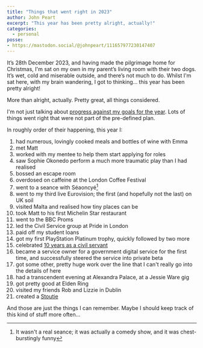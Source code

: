 ```yaml
---
title: "Things that went right in 2023"
author: John Peart
excerpt: "This year has been pretty alright, actually!"
categories:
  - personal
posse:
- https://mastodon.social/@johnpeart/111657977230147407
---
```


It’s 28th December 2023, and having made the pilgrimage home for Christmas, I'm sat on my own in my parent’s living room with their two dogs. It’s wet, cold and miserable outside, and there’s not much to do. Whilst I'm sat here, with my brain wandering, I got to thinking... this year has been pretty alright!

More than alright, actually. Pretty great, all things considered.

I'm not just talking about [progress against my goals for the year](/2023/12/28/2023-goals-in-review/). Lots of things went right that were not part of the pre-defined plan. 

In roughly order of their happening, this year I:

1. had numerous, lovingly cooked meals and bottles of wine with Emma
2. met Matt
3. worked with my mentee to help them start applying for roles
4. saw Sophie Okonedo perform a much more traumatic play than I had realised
5. bossed an escape room
6. overdosed on caffeine at the London Coffee Festival
7. went to a seance with Séaoncyé[^seaoncye]
8. went to my third live Eurovision; the first (and hopefully not the last) on UK soil
9. visited Malta and realised how tiny places can be
10. took Matt to his first Michelin Star restaurant
11. went to the BBC Proms
12. led the Civil Service group at Pride in London
13. paid off my student loans
14. got my first PlayStation Platinum trophy, quickly followed by two more
15. celebrated [10 years as a civil servant](/2023/09/02/a-decade-of-civil-service/)
16. became a service owner for a government digital service for the first time, and successfully steered the service into private beta
17. got some other, pretty huge work over the line that I can't really go into the details of here
18. had a transcendent evening at Alexandra Palace, at a Jessie Ware gig
19. got pretty good at Elden Ring
20. visited my friends Rob and Lizzie in Dublin
21. created a [Stoutie](/photo/1701708419/)

And those are just the things I can remember. Maybe I should keep track of this kind of stuff more often...

[^seaoncye]: It wasn't a real seance; it was actually a comedy show, and it was chest-burstingly funny